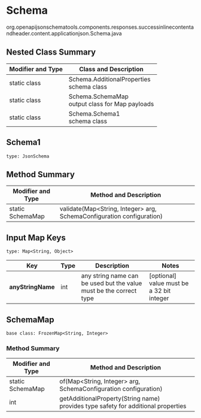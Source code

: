 # Schema
org.openapijsonschematools.components.responses.successinlinecontentandheader.content.applicationjson.Schema.java

## Nested Class Summary
| Modifier and Type | Class and Description |
| ----------------- | ---------------------- |
| static class | Schema.AdditionalProperties<br> schema class |
| static class | Schema.SchemaMap<br> output class for Map payloads |
| static class | Schema.Schema1<br> schema class |

## Schema1
```
type: JsonSchema
```

## Method Summary
| Modifier and Type | Method and Description |
| ----------------- | ---------------------- |
| static SchemaMap | validate(Map<String, Integer> arg, SchemaConfiguration configuration) |

## Input Map Keys
```
type: Map<String, Object>
```
Key | Type |  Description | Notes
------------ | ------------- | ------------- | -------------
**anyStringName** | int | any string name can be used but the value must be the correct type | [optional] value must be a 32 bit integer

## SchemaMap
```
base class: FrozenMap<String, Integer>
```

### Method Summary
| Modifier and Type | Method and Description |
| ----------------- | ---------------------- |
| static SchemaMap | of(Map<String, Integer> arg, SchemaConfiguration configuration) |
| int | getAdditionalProperty(String name)<br>provides type safety for additional properties |

